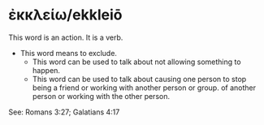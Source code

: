 # ἐκκλείω/ekkleiō
This word is an action. It is a verb.
* This word means to exclude.
    * This word can be used to talk about not allowing something to happen.
    * This word can be used to talk about causing one person to stop being a friend or working with another person or group. of another person or working with the other person.

See: Romans 3:27; Galatians 4:17
